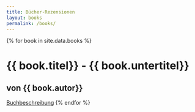 ```yaml
---
title: Bücher-Rezensionen
layout: books
permalink: /books/
---
```

{% for book in site.data.books %}
# {{ book.titel}} - {{ book.untertitel}}
## von {{ book.autor}}
<a href="{{ book.rezension }}">Buchbeschreibung</a>
{% endfor %}